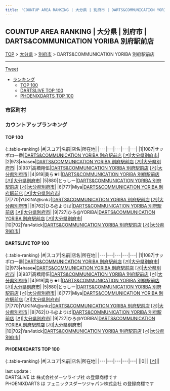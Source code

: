 ```yaml
---
title: 'COUNTUP AREA RANKING | 大分県 | 別府市 | DARTS&COMMUNICATION YORIBA 別府駅前店'
---
```

## COUNTUP AREA RANKING | 大分県 | 別府市 | DARTS&COMMUNICATION YORIBA 別府駅前店

[TOP](/darts/rank/) > [大分県](/darts/rank/大分県/) > [別府市](/darts/rank/大分県/別府市/) > DARTS&COMMUNICATION YORIBA 別府駅前店

___

<a href="https://twitter.com/share?ref_src=twsrc%5Etfw" data-text="COUNTUP AREA RANKING | 大分県別府市DARTS&COMMUNICATION YORIBA 別府駅前店" class="twitter-share-button" data-hashtags="DARTSLIVE,PHOENIXDARTS,darts,ダーツ" data-show-count="false">Tweet</a>

* [ランキング](#カウントアップランキング)
    * [TOP 100](#top-100)
    * [DARTSLIVE TOP 100](#dartslive-top-100)
    * [PHOENIXDARTS TOP 100](#phoenixdarts-top-100)

### 市区町村

<ul>

</ul>

### カウントアップランキング

#### TOP 100



{:.table-ranking}
|#|スコア|名前|店名|所在地|
|---|---|---|---|---|
|1|1087|<span class="rank-name-dl">サッポロ一番</span>|<a href="/darts/rank/shops/ea29f74b4206de8efec1ae84bb28bd87.html">DARTS&COMMUNICATION YORIBA 別府駅前店</a> <a href="https://search.dartslive.com/jp/shop/ea29f74b4206de8efec1ae84bb28bd87">[↗]</a>|<a href="/darts/rank/大分県/別府市">大分県別府市</a>|
|2|973|<span class="rank-name-dl">♠️hase♠️</span>|<a href="/darts/rank/shops/ea29f74b4206de8efec1ae84bb28bd87.html">DARTS&COMMUNICATION YORIBA 別府駅前店</a> <a href="https://search.dartslive.com/jp/shop/ea29f74b4206de8efec1ae84bb28bd87">[↗]</a>|<a href="/darts/rank/大分県/別府市">大分県別府市</a>|
|3|937|<span class="rank-name-dl">高橋翔伍</span>|<a href="/darts/rank/shops/ea29f74b4206de8efec1ae84bb28bd87.html">DARTS&COMMUNICATION YORIBA 別府駅前店</a> <a href="https://search.dartslive.com/jp/shop/ea29f74b4206de8efec1ae84bb28bd87">[↗]</a>|<a href="/darts/rank/大分県/別府市">大分県別府市</a>|
|4|919|<span class="rank-name-dl">美ら★II</span>|<a href="/darts/rank/shops/ea29f74b4206de8efec1ae84bb28bd87.html">DARTS&COMMUNICATION YORIBA 別府駅前店</a> <a href="https://search.dartslive.com/jp/shop/ea29f74b4206de8efec1ae84bb28bd87">[↗]</a>|<a href="/darts/rank/大分県/別府市">大分県別府市</a>|
|5|880|<span class="rank-name-dl">とっしー</span>|<a href="/darts/rank/shops/ea29f74b4206de8efec1ae84bb28bd87.html">DARTS&COMMUNICATION YORIBA 別府駅前店</a> <a href="https://search.dartslive.com/jp/shop/ea29f74b4206de8efec1ae84bb28bd87">[↗]</a>|<a href="/darts/rank/大分県/別府市">大分県別府市</a>|
|6|777|<span class="rank-name-dl">Miya</span>|<a href="/darts/rank/shops/ea29f74b4206de8efec1ae84bb28bd87.html">DARTS&COMMUNICATION YORIBA 別府駅前店</a> <a href="https://search.dartslive.com/jp/shop/ea29f74b4206de8efec1ae84bb28bd87">[↗]</a>|<a href="/darts/rank/大分県/別府市">大分県別府市</a>|
|7|770|<span class="rank-name-dl">YUKINA@snkz</span>|<a href="/darts/rank/shops/ea29f74b4206de8efec1ae84bb28bd87.html">DARTS&COMMUNICATION YORIBA 別府駅前店</a> <a href="https://search.dartslive.com/jp/shop/ea29f74b4206de8efec1ae84bb28bd87">[↗]</a>|<a href="/darts/rank/大分県/別府市">大分県別府市</a>|
|8|762|<span class="rank-name-dl">ひろ@よりば</span>|<a href="/darts/rank/shops/ea29f74b4206de8efec1ae84bb28bd87.html">DARTS&COMMUNICATION YORIBA 別府駅前店</a> <a href="https://search.dartslive.com/jp/shop/ea29f74b4206de8efec1ae84bb28bd87">[↗]</a>|<a href="/darts/rank/大分県/別府市">大分県別府市</a>|
|9|727|<span class="rank-name-dl">ひろ@YORIBA</span>|<a href="/darts/rank/shops/ea29f74b4206de8efec1ae84bb28bd87.html">DARTS&COMMUNICATION YORIBA 別府駅前店</a> <a href="https://search.dartslive.com/jp/shop/ea29f74b4206de8efec1ae84bb28bd87">[↗]</a>|<a href="/darts/rank/大分県/別府市">大分県別府市</a>|
|10|702|<span class="rank-name-dl">Yan4stick</span>|<a href="/darts/rank/shops/ea29f74b4206de8efec1ae84bb28bd87.html">DARTS&COMMUNICATION YORIBA 別府駅前店</a> <a href="https://search.dartslive.com/jp/shop/ea29f74b4206de8efec1ae84bb28bd87">[↗]</a>|<a href="/darts/rank/大分県/別府市">大分県別府市</a>|


#### DARTSLIVE TOP 100



{:.table-ranking}
|#|スコア|名前|店名|所在地|
|---|---|---|---|---|
|1|1087|<span class="rank-name-dl">サッポロ一番</span>|<a href="/darts/rank/shops/ea29f74b4206de8efec1ae84bb28bd87.html">DARTS&COMMUNICATION YORIBA 別府駅前店</a> <a href="https://search.dartslive.com/jp/shop/ea29f74b4206de8efec1ae84bb28bd87">[↗]</a>|<a href="/darts/rank/大分県/別府市">大分県別府市</a>|
|2|973|<span class="rank-name-dl">♠️hase♠️</span>|<a href="/darts/rank/shops/ea29f74b4206de8efec1ae84bb28bd87.html">DARTS&COMMUNICATION YORIBA 別府駅前店</a> <a href="https://search.dartslive.com/jp/shop/ea29f74b4206de8efec1ae84bb28bd87">[↗]</a>|<a href="/darts/rank/大分県/別府市">大分県別府市</a>|
|3|937|<span class="rank-name-dl">高橋翔伍</span>|<a href="/darts/rank/shops/ea29f74b4206de8efec1ae84bb28bd87.html">DARTS&COMMUNICATION YORIBA 別府駅前店</a> <a href="https://search.dartslive.com/jp/shop/ea29f74b4206de8efec1ae84bb28bd87">[↗]</a>|<a href="/darts/rank/大分県/別府市">大分県別府市</a>|
|4|919|<span class="rank-name-dl">美ら★II</span>|<a href="/darts/rank/shops/ea29f74b4206de8efec1ae84bb28bd87.html">DARTS&COMMUNICATION YORIBA 別府駅前店</a> <a href="https://search.dartslive.com/jp/shop/ea29f74b4206de8efec1ae84bb28bd87">[↗]</a>|<a href="/darts/rank/大分県/別府市">大分県別府市</a>|
|5|880|<span class="rank-name-dl">とっしー</span>|<a href="/darts/rank/shops/ea29f74b4206de8efec1ae84bb28bd87.html">DARTS&COMMUNICATION YORIBA 別府駅前店</a> <a href="https://search.dartslive.com/jp/shop/ea29f74b4206de8efec1ae84bb28bd87">[↗]</a>|<a href="/darts/rank/大分県/別府市">大分県別府市</a>|
|6|777|<span class="rank-name-dl">Miya</span>|<a href="/darts/rank/shops/ea29f74b4206de8efec1ae84bb28bd87.html">DARTS&COMMUNICATION YORIBA 別府駅前店</a> <a href="https://search.dartslive.com/jp/shop/ea29f74b4206de8efec1ae84bb28bd87">[↗]</a>|<a href="/darts/rank/大分県/別府市">大分県別府市</a>|
|7|770|<span class="rank-name-dl">YUKINA@snkz</span>|<a href="/darts/rank/shops/ea29f74b4206de8efec1ae84bb28bd87.html">DARTS&COMMUNICATION YORIBA 別府駅前店</a> <a href="https://search.dartslive.com/jp/shop/ea29f74b4206de8efec1ae84bb28bd87">[↗]</a>|<a href="/darts/rank/大分県/別府市">大分県別府市</a>|
|8|762|<span class="rank-name-dl">ひろ@よりば</span>|<a href="/darts/rank/shops/ea29f74b4206de8efec1ae84bb28bd87.html">DARTS&COMMUNICATION YORIBA 別府駅前店</a> <a href="https://search.dartslive.com/jp/shop/ea29f74b4206de8efec1ae84bb28bd87">[↗]</a>|<a href="/darts/rank/大分県/別府市">大分県別府市</a>|
|9|727|<span class="rank-name-dl">ひろ@YORIBA</span>|<a href="/darts/rank/shops/ea29f74b4206de8efec1ae84bb28bd87.html">DARTS&COMMUNICATION YORIBA 別府駅前店</a> <a href="https://search.dartslive.com/jp/shop/ea29f74b4206de8efec1ae84bb28bd87">[↗]</a>|<a href="/darts/rank/大分県/別府市">大分県別府市</a>|
|10|702|<span class="rank-name-dl">Yan4stick</span>|<a href="/darts/rank/shops/ea29f74b4206de8efec1ae84bb28bd87.html">DARTS&COMMUNICATION YORIBA 別府駅前店</a> <a href="https://search.dartslive.com/jp/shop/ea29f74b4206de8efec1ae84bb28bd87">[↗]</a>|<a href="/darts/rank/大分県/別府市">大分県別府市</a>|


#### PHOENIXDARTS TOP 100



{:.table-ranking}
|#|スコア|名前|店名|所在地|
|---|---|---|---|---|
||0|<span class="rank-name-dl"> </span>|<a href="/darts/rank/shops/.html"></a> <a href="">[↗]</a>|<a href="/darts/rank//"></a>|


<div class="footer border-top border-gray-light mt-5 pt-3 text-right text-gray">
    last update : <span style="font-weight: italic" id="foot_last_modified"></span><br />
    DARTSLIVE は 株式会社ダーツライブ社 の登録商標です<br />
    PHOENIXDARTS は フェニックスダーツジャパン株式会社 の登録商標です<br />
</div>

<script src="https://cdnjs.cloudflare.com/ajax/libs/jquery.tablesorter/2.31.3/js/jquery.tablesorter.min.js" integrity="sha512-qzgd5cYSZcosqpzpn7zF2ZId8f/8CHmFKZ8j7mU4OUXTNRd5g+ZHBPsgKEwoqxCtdQvExE5LprwwPAgoicguNg==" crossorigin="anonymous" referrerpolicy="no-referrer"></script>
<link rel="stylesheet" href="https://cdnjs.cloudflare.com/ajax/libs/jquery.tablesorter/2.31.3/css/theme.default.min.css" integrity="sha512-wghhOJkjQX0Lh3NSWvNKeZ0ZpNn+SPVXX1Qyc9OCaogADktxrBiBdKGDoqVUOyhStvMBmJQ8ZdMHiR3wuEq8+w==" crossorigin="anonymous" referrerpolicy="no-referrer" />
<script>
$(function() {
    $(".table-ranking").tablesorter({sortList:[[0, 0]]});
    $("#foot_last_modified").text(formatDate(new Date(document.lastModified), 'yyyy-MM-dd HH:mm:ss'));
});
</script>

<script async src="https://platform.twitter.com/widgets.js" charset="utf-8"></script>